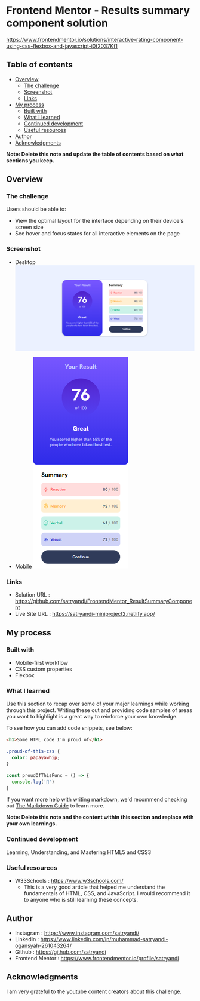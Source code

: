 # Frontend Mentor - Results summary component solution

https://www.frontendmentor.io/solutions/interactive-rating-component-using-css-flexbox-and-javascript-i0t2037Kt1 

## Table of contents

- [Overview](#overview)
  - [The challenge](#the-challenge)
  - [Screenshot](#screenshot)
  - [Links](#links)
- [My process](#my-process)
  - [Built with](#built-with)
  - [What I learned](#what-i-learned)
  - [Continued development](#continued-development)
  - [Useful resources](#useful-resources)
- [Author](#author)
- [Acknowledgments](#acknowledgments)

**Note: Delete this note and update the table of contents based on what sections you keep.**

## Overview

### The challenge

Users should be able to:

- View the optimal layout for the interface depending on their device's screen size
- See hover and focus states for all interactive elements on the page

### Screenshot

- Desktop
![Alt text](design/Screenshot_Desktop_ResultSummary.png)

- Mobile
![Alt text](design/Screenshot_Mobile_ResultSummary.png)

### Links

- Solution URL : https://github.com/satryandi/FrontendMentor_ResultSummaryComponent
- Live Site URL : https://satryandi-miniproject2.netlify.app/

## My process

### Built with

- Mobile-first workflow
- CSS custom properties
- Flexbox

### What I learned

Use this section to recap over some of your major learnings while working through this project. Writing these out and providing code samples of areas you want to highlight is a great way to reinforce your own knowledge.

To see how you can add code snippets, see below:

```html
<h1>Some HTML code I'm proud of</h1>
```
```css
.proud-of-this-css {
  color: papayawhip;
}
```
```js
const proudOfThisFunc = () => {
  console.log('🎉')
}
```

If you want more help with writing markdown, we'd recommend checking out [The Markdown Guide](https://www.markdownguide.org/) to learn more.

**Note: Delete this note and the content within this section and replace with your own learnings.**

### Continued development

Learning, Understanding, and Mastering HTML5 and CSS3

### Useful resources

- W33Schools : https://www.w3schools.com/
  - This is a very good article that helped me understand the fundamentals of HTML, CSS, and JavaScript. I would recommend it to anyone who is still learning these concepts.

## Author

- Instagram : https://www.instagram.com/satryandi/
- LinkedIn : https://www.linkedin.com/in/muhammad-satryandi-ogansyah-261043264/
- Github : https://github.com/satryandi
- Frontend Mentor : https://www.frontendmentor.io/profile/satryandi

## Acknowledgments

I am very grateful to the youtube content creators about this challenge.
